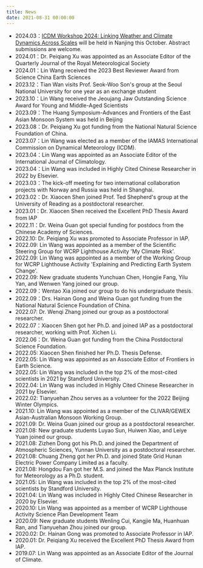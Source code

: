 ```yaml
---
title: News
date: 2021-08-31 00:00:00
---
```

- 2024.03：[ICDM Workshop 2024: Linking Weather and Climate Dynamics Across Scales](https://icdm2024.nju.edu.cn/) will be held in Nanjing this October. Abstract submissions are welcome.
- 2024.01：Dr. Peiqiang Xu was appointed as an Associate Editor of the Quarterly Journal of the Royal Meteorological Society
- 2024.01：Lin Wang received the 2023 Best Reviewer Award from Science China Earth Sciences
- 2023.12：Tian Wan visits Prof. Seok-Woo Son's group at the Seoul National University for one year as an exchange student
- 2023.10：Lin Wang received the Jeoujang Jaw Outstanding Science Award for Young and Middle-Aged Scientists
- 2023.09：The Huang Symposium-Advances and Frontiers of the East Asian Monsoon System was held in Beijing
- 2023.08：Dr. Peiqiang Xu got funding from the National Natural Science Foundation of China.
- 2023.07：Lin Wang was elected as a member of the IAMAS International Commission on Dynamical Meteorology (ICDM).
- 2023.04：Lin Wang was appointed as an Associate Editor of the International Journal of Climatology.
- 2023.04：Lin Wang was included in Highly Cited Chinese Researcher in 2022 by Elsevier.
- 2023.03：The kick-off meeting for two international collaboration projects with Norway and Russia was held in Shanghai.
- 2023.02：Dr. Xiaocen Shen joined Prof. Ted Shepherd's group at the University of Reading as a postdoctoral researcher.
- 2023.01：Dr. Xiaocen Shen received the Excellent PhD Thesis Award from IAP
- 2022.11：Dr. Weina Guan got special funding for postdocs from the Chinese Academy of Sciences.
- 2022.10: Dr. Peiqiang Xu was promoted to Associate Professor in IAP.
- 2022.09: Lin Wang was appointed as a member of the Scientific Steering Group for WCRP Lighthouse Activity 'My Climate Risk'.
- 2022.09: Lin Wang was appointed as a member of the Working Group for WCRP Lighthouse Activity 'Explaining and Predicting Earth System Change'.
- 2022.09: New graduate students Yunchuan Chen, Hongjie Fang, Yilu Yan, and Wenwen Yang joined our group.
- 2022.09：Wentao Xia joined our group to do his undergraduate thesis.
- 2022.09：Drs. Hainan Gong and Weina Guan got funding from the National Natural Science Foundation of China.
- 2022.07: Dr. Wenqi Zhang joined our group as a postdoctoral researcher.
- 2022.07：Xiaocen Shen got her Ph.D. and joined IAP as a postdoctoral researcher, working with Prof. Xichen Li.
- 2022.06：Dr. Weina Guan got funding from the China Postdoctoral Science Foundation.
- 2022.05: Xiaocen Shen finished her Ph.D. Thesis Defense.
- 2022.05: Lin Wang was appointed as an Associate Editor of Frontiers in Earth Science.
- 2022.05: Lin Wang was included in the top 2% of the most-cited scientists in 2021 by Standford University.
- 2022.04: Lin Wang was included in Highly Cited Chinese Researcher in 2021 by Elsevier.
- 2022.02: Tianyuehan Zhou serves as a volunteer for the 2022 Beijing Winter Olympics.
- 2021.10: Lin Wang was appointed as a member of the CLIVAR/GEWEX Asian-Australian Monsoon Working Group.
- 2021.09: Dr. Weina Guan joined our group as a postdoctoral researcher.
- 2021.08: New graduate students Luyao Sun, Huiwen Xiao, and Leiye Yuan joined our group.
- 2021.08: Zizhen Dong got his Ph.D. and joined the Department of Atmospheric Sciences, Yunnan University as a postdoctoral researcher.
- 2021.08: Chuang Zheng got her Ph.D. and joined State Grid Hunan Electric Power Company Limited as a faculty.
- 2021.08: Hongdou Fan got her M.S. and joined the Max Planck Institute for Meteorology as a Ph.D. student.
- 2021.05: Lin Wang was included in the top 2% of the most-cited scientists by Standford University.
- 2021.04: Lin Wang was included in Highly Cited Chinese Researcher in 2020 by Elsevier.
- 2020.10: Lin Wang was appointed as a member of WCRP Lighthouse Activity Science Plan Development Team
- 2020.09: New graduate students Wenling Cui, Kangjie Ma, Huanhuan Ran, and Tianyuehan Zhou joined our group.
- 2020.02: Dr. Hainan Gong was promoted to Associate Professor in IAP.
- 2020.01: Dr. Peiqiang Xu received the Excellent PhD Thesis Award from IAP.
- 2019.07: Lin Wang was appointed as an Associate Editor of the Journal of Climate.
